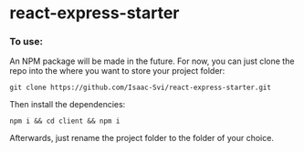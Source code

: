 # react-express-starter

### To use:

An NPM package will be made in the future. For now, you can just clone the repo into the where you want to store your project folder:

    git clone https://github.com/Isaac-Svi/react-express-starter.git

Then install the dependencies:

    npm i && cd client && npm i

Afterwards, just rename the project folder to the folder of your choice.
